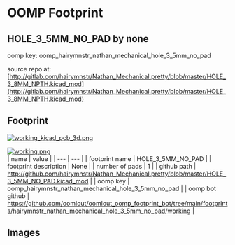 # OOMP Footprint  
## HOLE_3_5MM_NO_PAD  by none  
  
oomp key: oomp_hairymnstr_nathan_mechanical_hole_3_5mm_no_pad  
  
source repo at: [http://gitlab.com/hairymnstr/Nathan_Mechanical.pretty/blob/master/HOLE_3_8MM_NPTH.kicad_mod](http://gitlab.com/hairymnstr/Nathan_Mechanical.pretty/blob/master/HOLE_3_8MM_NPTH.kicad_mod)  
## Footprint  
  
[![working_kicad_pcb_3d.png](working_kicad_pcb_3d_600.png)](working_kicad_pcb_3d.png)  
  
[![working.png](working_600.png)](working.png)  
| name | value | 
| --- | --- | 
| footprint name | HOLE_3_5MM_NO_PAD | 
| footprint description | None | 
| number of pads | 1 | 
| github path | http://github.com/hairymnstr/Nathan_Mechanical.pretty/blob/master/HOLE_3_5MM_NO_PAD.kicad_mod | 
| oomp key | oomp_hairymnstr_nathan_mechanical_hole_3_5mm_no_pad | 
| oomp bot github | https://github.com/oomlout/oomlout_oomp_footprint_bot/tree/main/footprints/hairymnstr_nathan_mechanical_hole_3_5mm_no_pad/working | 
## Images  
